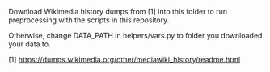 Download Wikimedia history dumps from [1] into this folder to run preprocessing with the scripts in this repository.

Otherwise, change DATA_PATH in helpers/vars.py to folder you downloaded your data to.

[1] https://dumps.wikimedia.org/other/mediawiki_history/readme.html